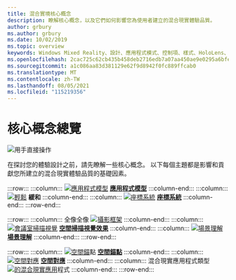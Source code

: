 ```yaml
---
title: 混合實境核心概念
description: 瞭解核心概念，以及它們如何影響您為使用者建立的混合現實體驗品質。
author: grbury
ms.author: grbury
ms.date: 10/02/2019
ms.topic: overview
keywords: Windows Mixed Reality、設計、應用程式模式、控制項、樣式、HoloLens、互動、UX 元素、行為、建立區塊、混合現實耳機、Windows Mixed Reality 耳機、虛擬實境耳機、HoloLens、MRTK、混合現實工具組、緩和、應用程式模型、座標、全像攝影框架
ms.openlocfilehash: 2cac725c62cb435b458deb2716edb7a07aa450ae9e0295a6bfe0cb7c1fabceb8
ms.sourcegitcommit: a1c086aa83d381129e62f9d8942f0fc889ffcab0
ms.translationtype: MT
ms.contentlocale: zh-TW
ms.lasthandoff: 08/05/2021
ms.locfileid: "115219356"
---
```

# <a name="core-concepts-overview"></a>核心概念總覽

![用手直接操作](images/05_CoreConcepts.png)

在探討您的體驗設計之前，請先瞭解一些核心概念。 以下每個主題都是影響和貢獻您所建立的混合現實體驗品質的基礎因素。 

:::row:::
    :::column:::
        [ ![ 應用程式模型](images/teleportation-640px.png)](app-model.md) **[應用程式模型](app-model.md)**
    :::column-end:::
    :::column:::
       [ ![ 輕鬆](images/comfort-chart.PNG)](comfort.md) **[](comfort.md)緩和**
    :::column-end:::
    :::column:::
        [ ![ 座標系統](images/coordinate-systems.PNG)](coordinate-systems.md) **[座標系統](coordinate-systems.md)**
    :::column-end:::
:::row-end:::

:::row:::
    :::column:::
        全像全像 [ ![ 攝影框架](images/destinationmars-750px.png)](holographic-frame.md) **[](holographic-frame.md)**
    :::column-end:::
    :::column:::
        [ ![ 會議室掃描視覺](images/sr-mixedworld-140429-8pm-00068-1000px.png)](room-scan-visualization.md) **[空間掃描視覺效果](room-scan-visualization.md)**
    :::column-end:::
    :::column:::
        [ ![ 場景理解](images/scene-understanding.png)](scene-understanding.md) **[場景理解](scene-understanding.md)**
    :::column-end:::
:::row-end:::

:::row:::
    :::column:::
        [ ![ 空間錨](images/azurespatialanchors.jpg)](spatial-anchors.md)點 **[空間錨點](spatial-anchors.md)**
    :::column-end:::
    :::column:::
        [ ![ 空間對應](images/surfacereconstruction.jpg)](spatial-mapping.md) **[空間對應](spatial-mapping.md)**
    :::column-end:::
    :::column:::
        混合現實應用程式類型 [ ![ 的混合現實應用](images/enhancedenvironmentapps-640px.jpg)](types-of-mixed-reality-apps.md)程式 **[](types-of-mixed-reality-apps.md)**
    :::column-end:::
:::row-end:::

<br>

